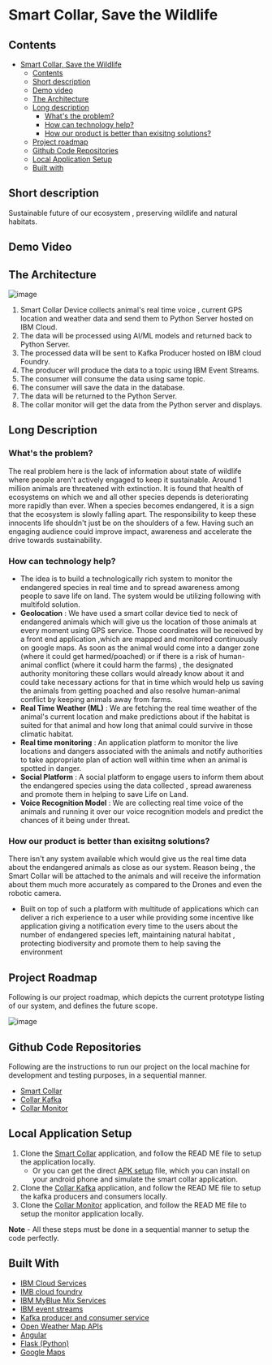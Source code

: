 # Smart Collar, Save the Wildlife

## Contents
- [Smart Collar, Save the Wildlife](#submission-or-project-name)
    - [Contents](#contents)
    - [Short description](#short-description)
  - [Demo video](#demo-video)
  - [The Architecture](#the-architecture)
  - [Long description](#long-description)
    - [What's the problem?](#whats-the-problem)
    - [How can technology help?](#how-can-technology-help)
    - [How our product is better than exisitng solutions?](#how-our-product-is-better-than-exisitng-solutions)
  - [Project roadmap](#project-roadmap)
  - [Github Code Repositories](#github-code-repositories)
  - [Local Application Setup](#local-application-setup)
  - [Built with](#built-with)
 
## Short description

Sustainable future of our ecosystem , preserving wildlife and natural habitats.

## Demo Video

## The Architecture

![image](https://user-images.githubusercontent.com/25299400/122579914-0b0ab680-d073-11eb-9f71-9fa5adcd23ed.png)

1. Smart Collar Device collects animal's real time voice , current GPS location and weather data and send them to Python Server hosted on IBM Cloud.
2. The data will be processed using AI/ML models and returned back to Python Server.
3. The processed data will be sent to Kafka Producer hosted on IBM cloud Foundry.
4. The producer will produce the data to a topic using IBM Event Streams.
5. The consumer will consume the data using same topic.
6. The consumer will save the data in the database.
7. The data will be returned to the Python Server.
8. The collar monitor  will get the data from the Python server and displays.

## Long Description

### What's the problem?

The real problem here is the lack of information about state of wildlife where people aren't actively engaged to keep it sustainable. Around 1 million animals are threatened with extinction. It is found that health of ecosystems on which we and all other species depends is deteriorating more rapidly than ever. When a species becomes endangered, it is a sign that the ecosystem is slowly falling apart. The responsibility to keep these innocents life shouldn't just be on the shoulders of a few. Having such an engaging audience could improve impact, awareness and accelerate the drive towards sustainability.

### How can technology help?

- The idea is to build a technologically rich system to monitor the endangered species in real time and to spread awareness among people to save life on land. The system would be utilizing following with multifold solution.
- **Geolocation** : We have used a smart collar device tied to neck of endangered animals which will give us the location of those animals at every moment using GPS service. Those coordinates will be received by a front end application ,which are mapped and monitored continuously on google maps. As soon as the animal would come into a danger zone (where it could get harmed/poached) or if there is a risk of human-animal conflict (where it could harm the farms) , the  designated authority monitoring these collars would already know about it and could take necessary actions for that in time which would help us saving the animals from getting poached and also resolve human-animal conflict by keeping animals away from farms.
- **Real Time Weather (ML)** : We are fetching the real time weather of the animal's current location and make predictions about if the habitat is suited for that animal and how long that animal could survive in those climatic habitat.
- **Real time monitoring** : An application platform to monitor the live locations and dangers associated with the animals and notify authorities to take appropriate plan of action well within time when an animal is spotted in danger.
- **Social Platform** : A social platform to engage users to inform them about the endangered species using the data collected , spread awareness and promote them in helping to save Life on Land.
- **Voice Recognition Model** : We are collecting real time voice of the animals and running it over our voice recognition models and predict the chances of it being under threat.

### How our product is better than exisitng solutions?

There isn't any system available which would give us the real time data about the endangered animals as close as our system. Reason being , the Smart Collar will be attached to the animals and will receive the information about them much more accurately as compared to the Drones and even the robotic camera.

- Built on top of such a platform with multitude of applications which can deliver a rich experience to a user while providing some incentive like application giving a notification every time to the users about the number of endangered species left, maintaining natural habitat , protecting biodiversity and promote them to help saving the environment

## Project Roadmap

Following is our project roadmap, which depicts the current prototype listing of our system, and defines the future scope. 

![image](https://user-images.githubusercontent.com/25299400/122579972-19f16900-d073-11eb-9c27-74db226d9f0c.png)

## Github Code Repositories

Following are the instructions to run our project on the local machine for development and testing purposes, in a sequential manner.

- [Smart Collar](https://github.com/chhabrabhishek/Collar)
- [Collar Kafka](https://github.com/chhabrabhishek/collar_kafka)
- [Collar Monitor](https://github.com/chhabrabhishek/collar_monitor)

## Local Application Setup

1. Clone the [Smart Collar](https://github.com/chhabrabhishek/Collar) application, and follow the READ ME file to setup the application locally.
    - Or you can get the direct [APK setup](https://github.com/chhabrabhishek/Collar/blob/master/app-debug.apk) file, which you can install on your android phone and simulate the smart collar application.
2. Clone the [Collar Kafka](https://github.com/chhabrabhishek/collar_kafka) application, and follow the READ ME file to setup the kafka producers and consumers locally.
3. Clone the [Collar Monitor](https://github.com/chhabrabhishek/collar_monitor) application, and follow the READ ME file to setup the monitor application locally.

**Note** - All these steps must be done in a sequential manner to setup the code perfectly.

## Built With

- [IBM Cloud Services](https://www.ibm.com/in-en/cloud/cloud-foundry)
- [IMB cloud foundry](https://cloud.ibm.com/catalog)
- [IBM MyBlue Mix Services](https://www.ibm.com/support/pages/overview-ibm-bluemix)
- [IBM event streams](https://cloud.ibm.com/catalog/services/event-streams)
- [Kafka producer and consumer service](https://kafka.apache.org/)
- [Open Weather Map APIs](https://openweathermap.org/api)
- [Angular](https://angular.io/)
- [Flask (Python)](https://flask.palletsprojects.com/en/2.0.x/)
- [Google Maps](https://www.google.com/maps)



